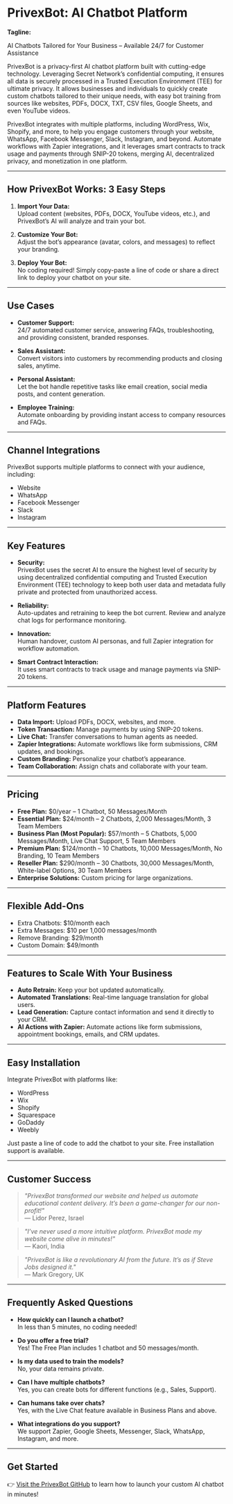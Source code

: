 # PrivexBot: AI Chatbot Platform

**Tagline:**

AI Chatbots Tailored for Your Business – Available 24/7 for Customer Assistance

PrivexBot is a privacy-first AI chatbot platform built with cutting-edge technology. Leveraging Secret Network’s confidential computing, it ensures all data is securely processed in a Trusted Execution Environment (TEE) for ultimate privacy. It allows businesses and individuals to quickly create custom chatbots tailored to their unique needs, with easy bot training from sources like websites, PDFs, DOCX, TXT, CSV files, Google Sheets, and even YouTube videos.

PrivexBot integrates with multiple platforms, including WordPress, Wix, Shopify, and more, to help you engage customers through your website, WhatsApp, Facebook Messenger, Slack, Instagram, and beyond. Automate workflows with Zapier integrations, and it leverages smart contracts to track usage and payments through SNIP-20 tokens, merging AI, decentralized privacy, and monetization in one platform.

---

## How PrivexBot Works: 3 Easy Steps

1. **Import Your Data:**  
   Upload content (websites, PDFs, DOCX, YouTube videos, etc.), and PrivexBot’s AI will analyze and train your bot.

2. **Customize Your Bot:**  
   Adjust the bot’s appearance (avatar, colors, and messages) to reflect your branding.

3. **Deploy Your Bot:**  
   No coding required! Simply copy-paste a line of code or share a direct link to deploy your chatbot on your site.

---

## Use Cases

- **Customer Support:**  
  24/7 automated customer service, answering FAQs, troubleshooting, and providing consistent, branded responses.

- **Sales Assistant:**  
  Convert visitors into customers by recommending products and closing sales, anytime.

- **Personal Assistant:**  
  Let the bot handle repetitive tasks like email creation, social media posts, and content generation.

- **Employee Training:**  
  Automate onboarding by providing instant access to company resources and FAQs.

---

## Channel Integrations

PrivexBot supports multiple platforms to connect with your audience, including:

- Website
- WhatsApp
- Facebook Messenger
- Slack
- Instagram

---

## Key Features

- **Security:**  
  PrivexBot uses the secret AI to ensure the highest level of security by using decentralized confidential computing and Trusted Execution Environment (TEE) technology to keep both user data and metadata fully private and protected from unauthorized access.

- **Reliability:**  
  Auto-updates and retraining to keep the bot current. Review and analyze chat logs for performance monitoring.

- **Innovation:**  
  Human handover, custom AI personas, and full Zapier integration for workflow automation.

- **Smart Contract Interaction:**  
  It uses smart contracts to track usage and manage payments via SNIP-20 tokens.

---

## Platform Features

- **Data Import:** Upload PDFs, DOCX, websites, and more.
- **Token Transaction:** Manage payments by using SNIP-20 tokens.
- **Live Chat:** Transfer conversations to human agents as needed.
- **Zapier Integrations:** Automate workflows like form submissions, CRM updates, and bookings.
- **Custom Branding:** Personalize your chatbot’s appearance.
- **Team Collaboration:** Assign chats and collaborate with your team.

---

## Pricing

- **Free Plan:** $0/year – 1 Chatbot, 50 Messages/Month
- **Essential Plan:** $24/month – 2 Chatbots, 2,000 Messages/Month, 3 Team Members
- **Business Plan (Most Popular):** $57/month – 5 Chatbots, 5,000 Messages/Month, Live Chat Support, 5 Team Members
- **Premium Plan:** $124/month – 10 Chatbots, 10,000 Messages/Month, No Branding, 10 Team Members
- **Reseller Plan:** $290/month – 30 Chatbots, 30,000 Messages/Month, White-label Options, 30 Team Members
- **Enterprise Solutions:** Custom pricing for large organizations.

---

## Flexible Add-Ons

- Extra Chatbots: $10/month each
- Extra Messages: $10 per 1,000 messages/month
- Remove Branding: $29/month
- Custom Domain: $49/month

---

## Features to Scale With Your Business

- **Auto Retrain:** Keep your bot updated automatically.
- **Automated Translations:** Real-time language translation for global users.
- **Lead Generation:** Capture contact information and send it directly to your CRM.
- **AI Actions with Zapier:** Automate actions like form submissions, appointment bookings, emails, and CRM updates.

---

## Easy Installation

Integrate PrivexBot with platforms like:

- WordPress
- Wix
- Shopify
- Squarespace
- GoDaddy
- Weebly

Just paste a line of code to add the chatbot to your site. Free installation support is available.

---

## Customer Success

> _"PrivexBot transformed our website and helped us automate educational content delivery. It’s been a game-changer for our non-profit!"_  
> — Lidor Perez, Israel

> _"I’ve never used a more intuitive platform. PrivexBot made my website come alive in minutes!"_  
> — Kaori, India

> _"PrivexBot is like a revolutionary AI from the future. It’s as if Steve Jobs designed it."_  
> — Mark Gregory, UK

---

## Frequently Asked Questions

- **How quickly can I launch a chatbot?**  
  In less than 5 minutes, no coding needed!

- **Do you offer a free trial?**  
  Yes! The Free Plan includes 1 chatbot and 50 messages/month.

- **Is my data used to train the models?**  
  No, your data remains private.

- **Can I have multiple chatbots?**  
  Yes, you can create bots for different functions (e.g., Sales, Support).

- **Can humans take over chats?**  
  Yes, with the Live Chat feature available in Business Plans and above.

- **What integrations do you support?**  
  We support Zapier, Google Sheets, Messenger, Slack, WhatsApp, Instagram, and more.

---

## Get Started

👉 [Visit the PrivexBot GitHub](https://github.com/harystyleseze/PrivexBot) to learn how to launch your custom AI chatbot in minutes!
